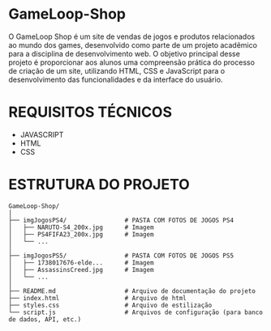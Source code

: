 # GameLoop-Shop
  O GameLoop Shop é um site de vendas de jogos e produtos relacionados ao mundo dos games, desenvolvido como parte de um projeto acadêmico para a disciplina de desenvolvimento web. O objetivo principal desse projeto é proporcionar aos alunos uma compreensão prática do processo de criação de um site, utilizando HTML, CSS e JavaScript para o desenvolvimento das funcionalidades e da interface do usuário.

# REQUISITOS TÉCNICOS
  - JAVASCRIPT
  - HTML
  - CSS
  
# ESTRUTURA DO PROJETO
```
GameLoop-Shop/
│
├── imgJogosPS4/                # PASTA COM FOTOS DE JOGOS PS4
│   ├── NARUTO-S4_200x.jpg      # Imagem
│   ├── PS4FIFA23_200x.jpg      # Imagem
│   └── ...
│
├── imgJogosPS5/                # PASTA COM FOTOS DE JOGOS PS5
│   ├── 1738017676-elde...      # Imagem
│   ├── AssassinsCreed.jpg      # Imagem
│   └── ...
│
├── README.md                   # Arquivo de documentação do projeto
├── index.html                  # Arquivo de html
├── styles.css                  # Arquivo de estilização
└── script.js                   # Arquivos de configuração (para banco de dados, API, etc.)
```
